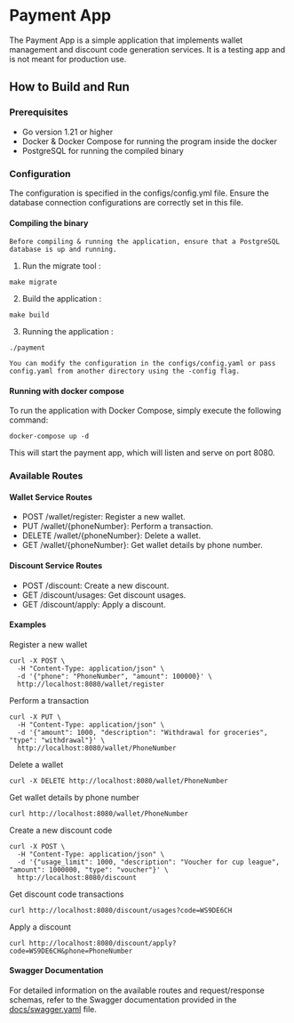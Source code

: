 # Payment App

The Payment App is a simple application that implements wallet management and discount code generation services. It is a testing app and is not meant for production use.

## How to Build and Run

### Prerequisites
- Go version 1.21 or higher
- Docker & Docker Compose for running the program inside the docker
- PostgreSQL for running the compiled binary


### Configuration
The configuration is specified in the configs/config.yml file. Ensure the database connection configurations are correctly set in this file.

#### Compiling the binary
`Before compiling & running the application, ensure that a PostgreSQL database is up and running.`
1. Run the migrate tool :
```shell
make migrate
```
2. Build the application :
```shell
make build
```
3. Running the application :
```shell
./payment
```
`You can modify the configuration in the configs/config.yaml or pass config.yaml from another directory using the -config flag.`


#### Running with docker compose
To run the application with Docker Compose, simply execute the following command:
```shell
docker-compose up -d
```
This will start the payment app, which will listen and serve on port 8080.


### Available Routes

#### Wallet Service Routes
- POST /wallet/register: Register a new wallet.
- PUT /wallet/{phoneNumber}: Perform a transaction.
- DELETE /wallet/{phoneNumber}: Delete a wallet.
- GET /wallet/{phoneNumber}: Get wallet details by phone number.
#### Discount Service Routes
- POST /discount: Create a new discount.
- GET /discount/usages: Get discount usages.
- GET /discount/apply: Apply a discount.


#### Examples

Register a new wallet
```shell
curl -X POST \
  -H "Content-Type: application/json" \
  -d '{"phone": "PhoneNumber", "amount": 100000}' \
  http://localhost:8080/wallet/register
```
Perform a transaction
```shell
curl -X PUT \
  -H "Content-Type: application/json" \
  -d '{"amount": 1000, "description": "Withdrawal for groceries", "type": "withdrawal"}' \
  http://localhost:8080/wallet/PhoneNumber
````
Delete a wallet
```shell
curl -X DELETE http://localhost:8080/wallet/PhoneNumber
```
Get wallet details by phone number
```shell
curl http://localhost:8080/wallet/PhoneNumber
```

Create a new discount code
```shell
curl -X POST \
  -H "Content-Type: application/json" \
  -d '{"usage_limit": 1000, "description": "Voucher for cup league", "amount": 1000000, "type": "voucher"}' \
  http://localhost:8080/discount
```

Get discount code transactions
````shell
curl http://localhost:8080/discount/usages?code=WS9DE6CH
````

Apply a discount
```shell
curl http://localhost:8080/discount/apply?code=WS9DE6CH&phone=PhoneNumber
```

#### Swagger Documentation
For detailed information on the available routes and request/response schemas, refer to the Swagger documentation provided in the [docs/swagger.yaml](docs/swagger.yaml) file.


